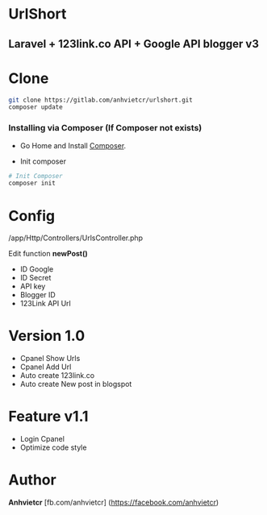 <h1>UrlShort</h1>
<h2>Laravel + 123link.co API + Google API blogger v3</h2>

Clone
============
```bash
git clone https://gitlab.com/anhvietcr/urlshort.git
composer update
```

### Installing via Composer (If Composer not exists)

- Go Home and Install [Composer](http://getcomposer.org).

- Init composer
```bash
# Init Composer
composer init
```

Config
============
/app/Http/Controllers/UrlsController.php

Edit function **newPost()**

- ID Google
- ID Secret 
- API key
- Blogger ID
- 123Link API Url

Version 1.0
============
- Cpanel Show Urls
- Cpanel Add Url
- Auto create 123link.co
- Auto create New post in blogspot

Feature v1.1
============
- Login Cpanel
- Optimize code style

Author
============

**Anhvietcr** [fb.com/anhvietcr] (https://facebook.com/anhvietcr)